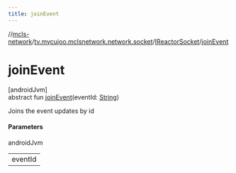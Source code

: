 ```yaml
---
title: joinEvent
---
```

//[mcls-network](../../../index.html)/[tv.mycujoo.mclsnetwork.network.socket](../index.html)/[IReactorSocket](index.html)/[joinEvent](join-event.html)



# joinEvent



[androidJvm]\
abstract fun [joinEvent](join-event.html)(eventId: [String](https://kotlinlang.org/api/latest/jvm/stdlib/kotlin/-string/index.html))



Joins the event updates by id



#### Parameters


androidJvm

| |
|---|
| eventId |




